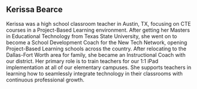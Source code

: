 ## Kerissa Bearce

Kerissa was a high school classroom teacher in Austin, TX, focusing on CTE courses in a Project-Based Learning environment. After getting her Masters in Educational Technology from Texas State University, she went on to become a School Development Coach for the New Tech Network, opening Project-Based Learning schools across the country. After relocating to the Dallas-Fort Worth area for family, she became an Instructional Coach with our district. Her primary role is to train teachers for our 1:1 iPad implementation at all of our elementary campuses. She supports teachers in learning how to seamlessly integrate technology in their classrooms with continuous professional growth. 